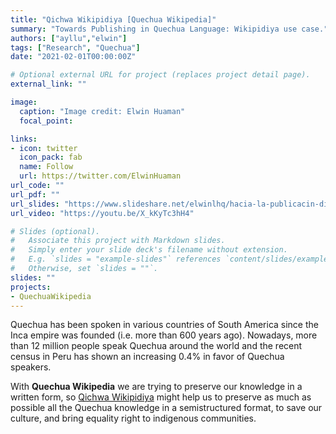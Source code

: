 ```yaml
---
title: "Qichwa Wikipidiya [Quechua Wikipedia]"
summary: "Towards Publishing in Quechua Language: Wikipidiya use case."
authors: ["ayllu","elwin"]
tags: ["Research", "Quechua"]
date: "2021-02-01T00:00:00Z"

# Optional external URL for project (replaces project detail page).
external_link: ""

image:
  caption: "Image credit: Elwin Huaman"
  focal_point: 

links:
- icon: twitter
  icon_pack: fab
  name: Follow
  url: https://twitter.com/ElwinHuaman
url_code: ""
url_pdf: ""
url_slides: "https://www.slideshare.net/elwinlhq/hacia-la-publicacin-digital-en-idioma-quechua-towards-publishing-in-quechua-language"
url_video: "https://youtu.be/X_kKyTc3hH4"

# Slides (optional).
#   Associate this project with Markdown slides.
#   Simply enter your slide deck's filename without extension.
#   E.g. `slides = "example-slides"` references `content/slides/example-slides.md`.
#   Otherwise, set `slides = ""`.
slides: ""
projects:
- QuechuaWikipedia
---
```


Quechua has been spoken in various countries of South America since the Inca empire was founded (i.e. more than 600 years ago). Nowadays, more than 12 million people speak Quechua around the world and the recent census in Peru has shown an increasing 0.4% in favor of Quechua speakers.

With **Quechua Wikipedia** we are trying to preserve our knowledge in a written form, so [Qichwa Wikipidiya](https://qu.wikipedia.org/) might help us to preserve as much as possible all the Quechua knowledge in a semistructured format, to save our culture, and bring equality right to indigenous communities.

